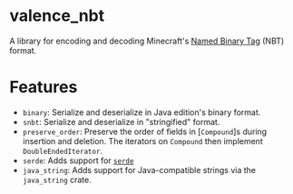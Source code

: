 # valence_nbt

A library for encoding and decoding Minecraft's [Named Binary Tag] (NBT)
format.

[Named Binary Tag]: https://minecraft.wiki/w/NBT_format

# Features

- `binary`: Serialize and deserialize in Java edition's binary format.
- `snbt`: Serialize and deserialize in "stringified" format.
- `preserve_order`: Preserve the order of fields in [`Compound`]s during insertion and deletion. The iterators on `Compound` then implement `DoubleEndedIterator`.
- `serde`: Adds support for [`serde`](https://docs.rs/serde/latest/serde/)
- `java_string`: Adds support for Java-compatible strings via the `java_string` crate.
